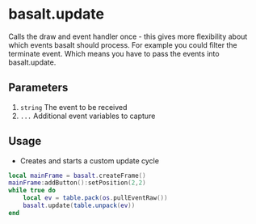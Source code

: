 
# basalt.update

Calls the draw and event handler once - this gives more flexibility about which events basalt should process. For example you could filter the terminate event.
Which means you have to pass the events into basalt.update.

## Parameters

1. `string` The event to be received
2. `...` Additional event variables to capture

## Usage

* Creates and starts a custom update cycle

```lua
local mainFrame = basalt.createFrame()
mainFrame:addButton():setPosition(2,2)
while true do
    local ev = table.pack(os.pullEventRaw())
    basalt.update(table.unpack(ev))
end
```
